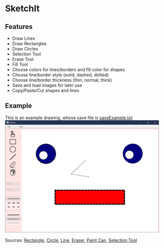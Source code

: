 # SketchIt

## Features
* Draw Lines
* Draw Rectangles
* Draw Circles
* Selection Tool
* Erase Tool
* Fill Tool
* Choose colors for lines/borders and fill color for shapes
* Choose line/border style (solid, dashed, dotted)
* Choose line/border thickness (thin, normal, thick)
* Save and load images for later use
* Copy/Paste/Cut shapes and lines

## Example
This is an example drawing, whose save file is [saveExample.txt](https://github.com/denisshapiro/SketchIt/blob/master/saveExample.txt)
![Alt Text](./src/main/resources/example.png)

Sources:
[Rectangle](https://www.flaticon.com/free-icon/rectangle_650190),
[Circle](https://www.flaticon.com/free-icon/dry-clean_481078),
[Line](https://www.flaticon.com/free-icon/diagonal-line_815548),
[Eraser](https://www.flaticon.com/free-icon/eraser_1076334),
[Paint Can](https://www.flaticon.com/free-icon/painter_227090),
[Selection Tool](https://www.flaticon.com/free-icon/tap_2353405)